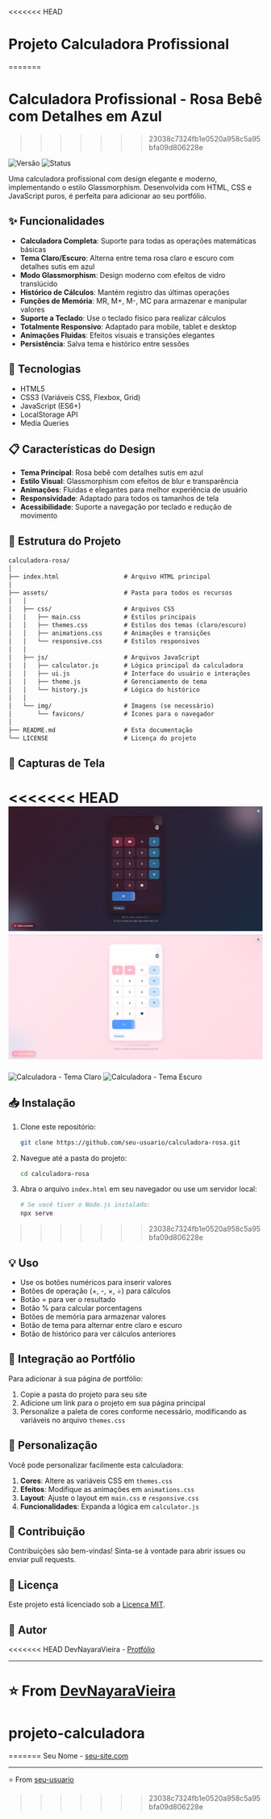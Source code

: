 <<<<<<< HEAD
# Projeto Calculadora Profissional
=======
# Calculadora Profissional - Rosa Bebê com Detalhes em Azul
>>>>>>> 23038c7324fb1e0520a958c5a95bfa09d806228e

![Versão](https://img.shields.io/badge/versão-1.0.0-FF9EB5)
![Status](https://img.shields.io/badge/status-finalizado-4D97FF)

Uma calculadora profissional com design elegante e moderno, implementando o estilo Glassmorphism. Desenvolvida com HTML, CSS e JavaScript puros, é perfeita para adicionar ao seu portfólio.

## ✨ Funcionalidades

- **Calculadora Completa**: Suporte para todas as operações matemáticas básicas
- **Tema Claro/Escuro**: Alterna entre tema rosa claro e escuro com detalhes sutis em azul
- **Modo Glassmorphism**: Design moderno com efeitos de vidro translúcido
- **Histórico de Cálculos**: Mantém registro das últimas operações
- **Funções de Memória**: MR, M+, M-, MC para armazenar e manipular valores
- **Suporte a Teclado**: Use o teclado físico para realizar cálculos
- **Totalmente Responsivo**: Adaptado para mobile, tablet e desktop
- **Animações Fluidas**: Efeitos visuais e transições elegantes
- **Persistência**: Salva tema e histórico entre sessões

## 🚀 Tecnologias

- HTML5
- CSS3 (Variáveis CSS, Flexbox, Grid)
- JavaScript (ES6+)
- LocalStorage API
- Media Queries

## 📋 Características do Design

- **Tema Principal**: Rosa bebê com detalhes sutis em azul
- **Estilo Visual**: Glassmorphism com efeitos de blur e transparência
- **Animações**: Fluidas e elegantes para melhor experiência de usuário
- **Responsividade**: Adaptado para todos os tamanhos de tela
- **Acessibilidade**: Suporte a navegação por teclado e redução de movimento

## 🔧 Estrutura do Projeto

```
calculadora-rosa/
│
├── index.html                  # Arquivo HTML principal
│
├── assets/                     # Pasta para todos os recursos
│   │
│   ├── css/                    # Arquivos CSS
│   │   ├── main.css            # Estilos principais
│   │   ├── themes.css          # Estilos dos temas (claro/escuro)
│   │   ├── animations.css      # Animações e transições
│   │   └── responsive.css      # Estilos responsivos
│   │
│   ├── js/                     # Arquivos JavaScript
│   │   ├── calculator.js       # Lógica principal da calculadora
│   │   ├── ui.js               # Interface do usuário e interações
│   │   ├── theme.js            # Gerenciamento de tema
│   │   └── history.js          # Lógica do histórico
│   │
│   └── img/                    # Imagens (se necessário)
│       └── favicons/           # Ícones para o navegador
│
├── README.md                   # Esta documentação
└── LICENSE                     # Licença do projeto
```

## 📱 Capturas de Tela

<!-- Substitua com suas próprias imagens quando disponíveis -->
<<<<<<< HEAD
![Calculadora - Tema Claro](assets/img/print1.png)
![Calculadora - Tema Escuro](assets/img/print2.png)
=======
![Calculadora - Tema Claro](https://via.placeholder.com/400x700/FFD1DC/333333?text=Calculadora+Tema+Claro)
![Calculadora - Tema Escuro](https://via.placeholder.com/400x700/2D1A20/FFFFFF?text=Calculadora+Tema+Escuro)

## 📥 Instalação

1. Clone este repositório:
   ```bash
   git clone https://github.com/seu-usuario/calculadora-rosa.git
   ```

2. Navegue até a pasta do projeto:
   ```bash
   cd calculadora-rosa
   ```

3. Abra o arquivo `index.html` em seu navegador ou use um servidor local:
   ```bash
   # Se você tiver o Node.js instalado:
   npx serve
   ```
>>>>>>> 23038c7324fb1e0520a958c5a95bfa09d806228e

## 💡 Uso

- Use os botões numéricos para inserir valores
- Botões de operação (+, -, ×, ÷) para cálculos
- Botão = para ver o resultado
- Botão % para calcular porcentagens
- Botões de memória para armazenar valores
- Botão de tema para alternar entre claro e escuro
- Botão de histórico para ver cálculos anteriores

## 🔗 Integração ao Portfólio

Para adicionar à sua página de portfólio:

1. Copie a pasta do projeto para seu site
2. Adicione um link para o projeto em sua página principal
3. Personalize a paleta de cores conforme necessário, modificando as variáveis no arquivo `themes.css`

## 🧩 Personalização

Você pode personalizar facilmente esta calculadora:

1. **Cores**: Altere as variáveis CSS em `themes.css`
2. **Efeitos**: Modifique as animações em `animations.css`
3. **Layout**: Ajuste o layout em `main.css` e `responsive.css`
4. **Funcionalidades**: Expanda a lógica em `calculator.js`

## 🤝 Contribuição

Contribuições são bem-vindas! Sinta-se à vontade para abrir issues ou enviar pull requests.

## 📄 Licença

Este projeto está licenciado sob a [Licença MIT](LICENSE).

## 👤 Autor

<<<<<<< HEAD
DevNayaraVieira - [Protfólio](https://portfolio-devnayaravieira.netlify.app)

---

⭐️ From [DevNayaraVieira](https://github.com/devnayaravieira)
=======
# projeto-calculadora
=======
Seu Nome - [seu-site.com](https://seu-site.com)

---

⭐️ From [seu-usuario](https://github.com/seu-usuario)
>>>>>>> 23038c7324fb1e0520a958c5a95bfa09d806228e
